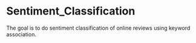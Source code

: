 # Sentiment_Classification
The goal is to do sentiment classification of online reviews using keyword association.
